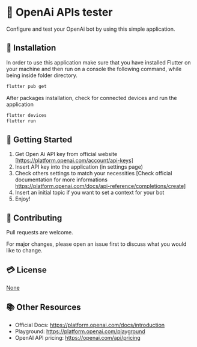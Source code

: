 # 🤖 OpenAi APIs tester

Configure and test your OpenAi bot by using this simple application.

## 🔨 Installation

In order to use this application make sure that you have installed Flutter on your machine and then run on a console the following command, while being inside folder directory.

```bash
flutter pub get
```

After packages installation, check for connected devices and run the application

```bash
flutter devices
flutter run
```

## 🚀 Getting Started

1) Get Open Ai API key from official website [https://platform.openai.com/account/api-keys]
2) Insert API key into the application (in settings page)
3) Check others settings to match your necessities [Check official documentation for more informations https://platform.openai.com/docs/api-reference/completions/create]
4) Insert an initial topic if you want to set a context for your bot
5) Enjoy!

## 🤝 Contributing
Pull requests are welcome. 

For major changes, please open an issue first to discuss what you would like to change.

## 💳 License
[None](https://choosealicense.com/licenses)

## :books: Other Resources
- Official Docs: https://platform.openai.com/docs/introduction 
- Playground: https://platform.openai.com/playground
- OpenAI API pricing: https://openai.com/api/pricing
